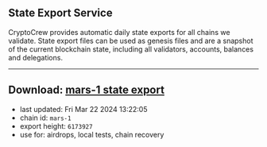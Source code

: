## State Export Service
CryptoCrew provides automatic daily state exports for all chains we validate. State export files can be used as genesis files and are a snapshot of the current blockchain state, including all validators, accounts, balances and delegations.

---
**Download: [mars-1 state export](https://dl-eu2.ccvalidators.com/SERVICE/mars/mars-1_export_6173927.json)**
---

- last updated: Fri Mar 22 2024 13:22:05
- chain id: `mars-1`
- export height: `6173927`
- use for: airdrops, local tests, chain recovery
